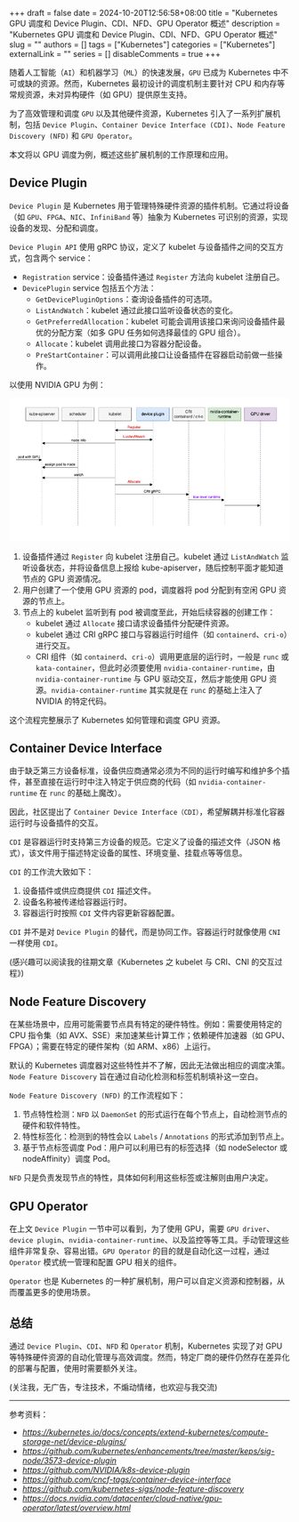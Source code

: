 +++
draft = false
date = 2024-10-20T12:56:58+08:00
title = "Kubernetes GPU 调度和 Device Plugin、CDI、NFD、GPU Operator 概述"
description = "Kubernetes GPU 调度和 Device Plugin、CDI、NFD、GPU Operator 概述"
slug = ""
authors = []
tags = ["Kubernetes"]
categories = ["Kubernetes"]
externalLink = ""
series = []
disableComments = true
+++

随着人工智能（`AI`）和机器学习（`ML`）的快速发展，`GPU` 已成为 Kubernetes 中不可或缺的资源。然而，Kubernetes 最初设计的调度机制主要针对 CPU 和内存等常规资源，未对异构硬件（如 GPU）提供原生支持。

为了高效管理和调度 `GPU` 以及其他硬件资源，Kubernetes 引入了一系列扩展机制，包括 `Device Plugin`、`Container Device Interface (CDI)`、`Node Feature Discovery (NFD)` 和 `GPU Operator`。

本文将以 GPU 调度为例，概述这些扩展机制的工作原理和应用。


## Device Plugin

`Device Plugin` 是 Kubernetes 用于管理特殊硬件资源的插件机制。它通过将设备（如 `GPU`、`FPGA`、`NIC`、`InfiniBand` 等）抽象为 Kubernetes 可识别的资源，实现设备的发现、分配和调度。

`Device Plugin API` 使用 gRPC 协议，定义了 kubelet 与设备插件之间的交互方式，包含两个 service：
- `Registration` service：设备插件通过 `Register` 方法向 kubelet 注册自己。
- `DevicePlugin` service 包括五个方法：
    - `GetDevicePluginOptions`：查询设备插件的可选项。
    - `ListAndWatch`：kubelet 通过此接口监听设备状态的变化。
    - `GetPreferredAllocation`：kubelet 可能会调用该接口来询问设备插件最优的分配方案（如多 GPU 任务如何选择最佳的 GPU 组合）。
    - `Allocate`：kubelet 调用此接口为容器分配设备。
    - `PreStartContainer`：可以调用此接口让设备插件在容器启动前做一些操作。

以使用 NVIDIA GPU 为例：

![](https://raw.githubusercontent.com/RifeWang/images/master/k8s/k8s-GPU.drawio.png)

1. 设备插件通过 `Register` 向 kubelet 注册自己。kubelet 通过 `ListAndWatch` 监听设备状态，并将设备信息上报给 kube-apiserver，随后控制平面才能知道节点的 GPU 资源情况。
2. 用户创建了一个使用 GPU 资源的 pod，调度器将 pod 分配到有空闲 GPU 资源的节点上。
3. 节点上的 kubelet 监听到有 pod 被调度至此，开始后续容器的创建工作：
    - kubelet 通过 `Allocate` 接口请求设备插件分配硬件资源。
    - kubelet 通过 CRI gRPC 接口与容器运行时组件（如 `containerd`、`cri-o`）进行交互。
    - CRI 组件（如 `containerd`、`cri-o`）调用更底层的运行时，一般是 `runc` 或 `kata-container`，但此时必须要使用 `nvidia-container-runtime`，由 `nvidia-container-runtime` 与 GPU 驱动交互，然后才能使用 GPU 资源。`nvidia-container-runtime` 其实就是在 `runc` 的基础上注入了 NVIDIA 的特定代码。

这个流程完整展示了 Kubernetes 如何管理和调度 GPU 资源。


## Container Device Interface

由于缺乏第三方设备标准，设备供应商通常必须为不同的运行时编写和维护多个插件，甚至直接在运行时中注入特定于供应商的代码（如 `nvidia-container-runtime` 在 `runc` 的基础上魔改）。

因此，社区提出了 `Container Device Interface（CDI）`，希望解耦并标准化容器运行时与设备插件的交互。

`CDI` 是容器运行时支持第三方设备的规范。它定义了设备的描述文件（JSON 格式），该文件用于描述特定设备的属性、环境变量、挂载点等等信息。

`CDI` 的工作流大致如下：
1. 设备插件或供应商提供 `CDI` 描述文件。
2. 设备名称被传递给容器运行时。
3. 容器运行时按照 `CDI` 文件内容更新容器配置。

`CDI` 并不是对 `Device Plugin` 的替代，而是协同工作。容器运行时就像使用 `CNI` 一样使用 `CDI`。

(感兴趣可以阅读我的往期文章《Kubernetes 之 kubelet 与 CRI、CNI 的交互过程》)


## Node Feature Discovery

在某些场景中，应用可能需要节点具有特定的硬件特性。例如：需要使用特定的 CPU 指令集（如 AVX、SSE）来加速某些计算工作；依赖硬件加速器（如 GPU、FPGA）；需要在特定的硬件架构（如 ARM、x86）上运行。

默认的 Kubernetes 调度器对这些特性并不了解，因此无法做出相应的调度决策。`Node Feature Discovery` 旨在通过自动化检测和标签机制填补这一空白。

`Node Feature Discovery (NFD)` 的工作流程如下：
1. 节点特性检测：`NFD` 以 `DaemonSet` 的形式运行在每个节点上，自动检测节点的硬件和软件特性。
2. 特性标签化：检测到的特性会以 `Labels` / `Annotations` 的形式添加到节点上。
3. 基于节点标签调度 Pod：用户可以利用已有的标签选择（如 nodeSelector 或 nodeAffinity）调度 Pod。

`NFD` 只是负责发现节点的特性，具体如何利用这些标签或注解则由用户决定。


## GPU Operator

在上文 `Device Plugin` 一节中可以看到，为了使用 GPU，需要 `GPU driver`、`device plugin`、`nvidia-container-runtime`、以及监控等等工具。手动管理这些组件非常复杂、容易出错。`GPU Operator` 的目的就是自动化这一过程，通过 `Operator` 模式统一管理和配置 GPU 相关的组件。

`Operator` 也是 Kubernetes 的一种扩展机制，用户可以自定义资源和控制器，从而覆盖更多的使用场景。


## 总结

通过 `Device Plugin`、`CDI`、`NFD` 和 `Operator` 机制，Kubernetes 实现了对 GPU 等特殊硬件资源的自动化管理与高效调度。然而，特定厂商的硬件仍然存在差异化的部署与配置，使用时需要额外关注。


(关注我，无广告，专注技术，不煽动情绪，也欢迎与我交流)

---

参考资料：

- *https://kubernetes.io/docs/concepts/extend-kubernetes/compute-storage-net/device-plugins/*
- *https://github.com/kubernetes/enhancements/tree/master/keps/sig-node/3573-device-plugin*
- *https://github.com/NVIDIA/k8s-device-plugin*
- *https://github.com/cncf-tags/container-device-interface*
- *https://github.com/kubernetes-sigs/node-feature-discovery*
- *https://docs.nvidia.com/datacenter/cloud-native/gpu-operator/latest/overview.html*
